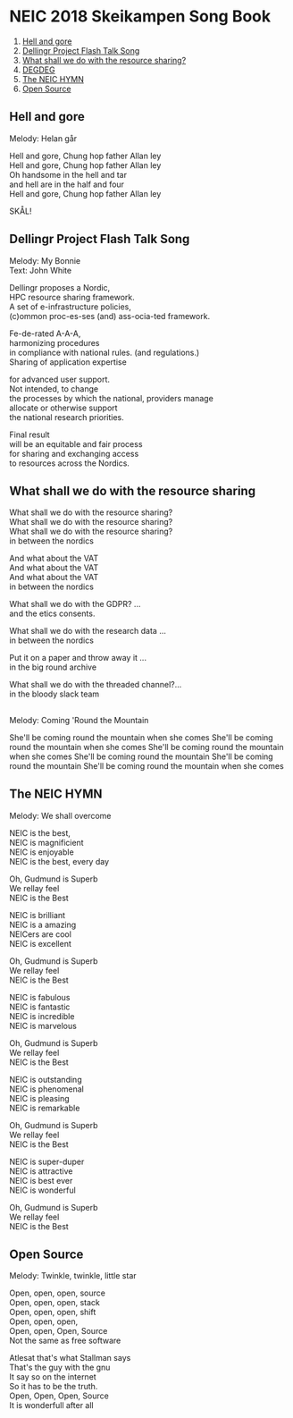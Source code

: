 # NEIC 2018 Skeikampen Song Book 
1. [Hell and gore](#hell)
2. [Dellingr Project Flash Talk Song](#dellingr)
3. [What shall we do with the resource sharing?](#resoruce)
4. [DEGDEG](#mountain)
5. [The NEIC HYMN](#neic)
6. [Open Source](#open)

## Hell and gore <a name="hell"></a>
Melody: Helan går

Hell and gore, Chung hop father Allan ley<br/>
Hell and gore, Chung hop father Allan ley<br />
Oh handsome in the hell and tar<br />
and hell are in the half and four<br />
Hell and gore, Chung hop father Allan ley<br />

SKÅL!

## Dellingr Project Flash Talk Song <a name="dellingr"></a>
Melody: My Bonnie<br/>
Text: John White<br/>

Dellingr proposes a Nordic, <br/>
HPC resource sharing framework. <br/>
A set of e-infrastructure policies, <br/>
(c)ommon proc-es-ses (and) ass-ocia-ted framework.<br/>

Fe-de-rated A-A-A,<br/>
harmonizing procedures <br/>
in compliance with national rules. (and regulations.)<br/>
Sharing of application expertise<br/>

for advanced user support.<br/>
Not intended, to change <br/>
the processes by which the national, providers manage<br/>
allocate or otherwise support<br/>
the national research priorities.<br/>

Final result<br/>
will be an equitable and fair process<br/>
for sharing and exchanging access<br/>
to resources across the Nordics.


## What shall we do with the resource sharing<a name="resource"></a>

What shall we do with the resource sharing? <br/>
What shall we do with the resource sharing? <br/>
What shall we do with the resource sharing? <br/>
in between the nordics<br/>

And what about the VAT<br/>
And what about the VAT<br/>
And what about the VAT<br/>
in between the nordics<br/>

What shall we do with the GDPR? ... <br/>
and the etics consents.<br/>

What shall we do with the research data ... <br/>
in between the nordics<br/>

Put it on a paper and throw away it ... <br/>
in the big round archive <br/>

What shall we do with the threaded channel?...<br/> 
in the bloody slack team 

## <a name="mountain"></a>
Melody: Coming 'Round the Mountain

She'll be coming round the mountain when she comes
She'll be coming round the mountain when she comes
She'll be coming round the mountain when she comes
She'll be coming round the mountain
She'll be coming round the mountain
She'll be coming round the mountain when she comes


## The NEIC HYMN <a name="neic"></a>
Melody: We shall overcome

NEIC is the best,<br/> 
NEIC is magnificient <br/> 
NEIC is enjoyable<br/> 
NEIC is the best, every day<br/> 

Oh, Gudmund is Superb<br/> 
We rellay feel <br/> 
NEIC is the Best<br/> 

NEIC is brilliant<br/> 
NEIC is a amazing<br/> 
NEICers are cool<br/> 
NEIC is excellent<br/> 

Oh, Gudmund is Superb<br/> 
We rellay feel <br/> 
NEIC is the Best<br/> 

NEIC is fabulous<br/> 
NEIC is fantastic<br/> 
NEIC is incredible<br/> 
NEIC is marvelous<br/> 

Oh, Gudmund is Superb<br/> 
We rellay feel <br/> 
NEIC is the Best<br/> 

NEIC is outstanding<br/> 
NEIC is phenomenal<br/> 
NEIC is pleasing<br/> 
NEIC is remarkable <br/> 

Oh, Gudmund is Superb<br/> 
We rellay feel <br/> 
NEIC is the Best<br/> 

NEIC is super-duper<br/> 
NEIC is attractive<br/> 
NEIC is best ever<br/> 
NEIC is wonderful<br/> 

Oh, Gudmund is Superb<br/> 
We rellay feel <br/> 
NEIC is the Best<br/> 

## Open Source<a name="open"></a>
Melody: Twinkle, twinkle, little star

Open, open, open, source<br/> 
Open, open, open, stack <br/> 
Open, open, open, shift<br/> 
Open, open, open,      <br/> 
Open, open, Open, Source<br/> 
Not the same as free software <br/> 

Atlesat that's what Stallman says <br/>
That's the guy with the gnu<br/>
It say so on the internet<br/>
So it has to be the truth. <br/>
Open, Open, Open, Source<br/>
It is wonderfull after all <br/>

